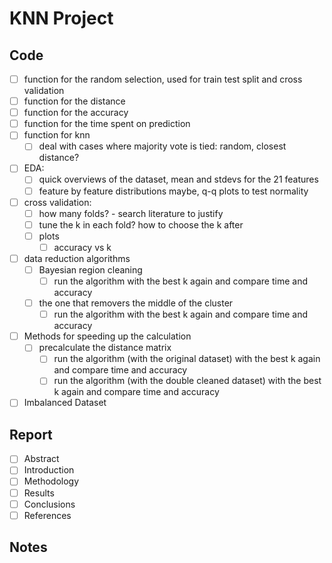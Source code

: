 # KNN Project

## Code
- [ ] function for the random selection, used for train test split and cross validation
- [ ] function for the distance
- [ ] function for the accuracy
- [ ] function for the time spent on prediction
- [ ] function for knn
	- [ ] deal with cases where majority vote is tied: random, closest distance?
- [ ] EDA:
	- [ ] quick overviews of the dataset, mean and stdevs for the 21 features
	- [ ] feature by feature distributions maybe, q-q plots to test normality
- [ ] cross validation: 
	- [ ] how many folds? - search literature to justify
	- [ ] tune the k in each fold? how to choose the k after
	- [ ] plots
		- [ ] accuracy vs k
- [ ] data reduction algorithms
	- [ ] Bayesian region cleaning
		- [ ] run the algorithm with the best k again and compare time and accuracy
	- [ ] the one that removers the middle of the cluster 
		- [ ] run the algorithm with the best k again and compare time and accuracy
- [ ] Methods for speeding up the calculation
	- [ ] precalculate the distance matrix
		- [ ] run the algorithm (with the original dataset) with the best k again and compare time and accuracy
		- [ ] run the algorithm (with the double cleaned dataset) with the best k again and compare time and accuracy
- [ ] Imbalanced Dataset

## Report
- [ ] Abstract
- [ ] Introduction
- [ ] Methodology
- [ ] Results
- [ ] Conclusions
- [ ] References

## Notes 

